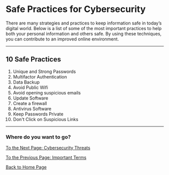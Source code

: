 # Safe Practices for Cybersecurity 
There are many strategies and practices to keep information safe in today’s digital world. Below is a  list of some of the most important practices to help both your personal information and others safe. By using these techniques, you can contribute to an improved online environment.

---
## 10 Safe Practices
1. Unique and Strong Passwords
2. Multifactor Authentication
3. Data Backup
4. Avoid Public Wifi
5. Avoid opening suspicious emails
6. Update Software
7. Create a firewall
8. Antivirus Software
9. Keep Passwords Private
10. Don't Click on Suspicious Links 

---
### Where do you want to go?
[To the Next Page: Cybersecurity Threats](threats.md)

[To the Previous Page: Important Terms](terms.md)

[Back to Home Page](README.md)


